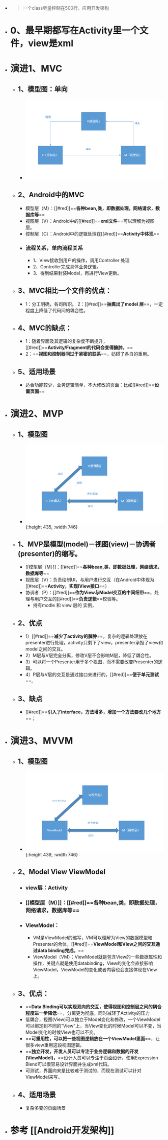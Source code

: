 - >一个class尽量控制在500行。应用开发架构
- # 0、最早期都写在Activity里一个文件，view是xml
- # 演进1、MVC
	- ## 1、模型图：单向
		- ![image.png](../assets/image_1662434079490_0.png)
	- ## 2、Android中的MVC
		- 模型层（M）：[[#red]]==**各种bean,类，即数据处理，网络请求，数据库等**==
		- 视图层（V）：Android中的[[#red]]==**xml文件**==可以理解为视图层。
		- 控制层（C）：Android中的逻辑处理在[[#red]]==**Activity中体现**==
		- ### 流程关系，单向流程关系
			- 1、View接收到用户的操作，调用Controller 处理
			- 2、Controller完成具体业务逻辑。
			- 3、得到结果封装Model，再进行View更新。
	- ## 3、MVC相比一个文件的优点：
		- 1：分工明确，各司所职。
		  2：[[#red]]==**抽离出了model 层**==，一定程度上降低了代码间的耦合性。
	- ## 4、MVC的缺点：
		- 1：随着界面及其逻辑的复杂度不断提升，[[#red]]==**Activity/Fragment的代码会变得臃肿。**==
		- 2：==**视图和控制器间过于紧密的联系**==，妨碍了各自的重用。
	- ## 5、适用场景
		- 适合功能较少，业务逻辑简单，不大修改的页面：比如[[#red]]==**设置页面**==
- # 演进2、MVP
	- ## 1、模型图
		- ![image.png](../assets/image_1662434111516_0.png){:height 435, :width 746}
	- ## 1、MVP是模型(model)－视图(view)－协调者(presenter)的缩写。
		- [[模型层（M）]]：[[#red]]==**各种bean,类，即数据处理，网络请求，数据库等**==
		- 视图层（V）：负责绘制UI，与用户进行交互（在Android中体现为[[#red]]==**Activity，实现IView接口**==）
		- 协调者（P）：[[#red]]==**作为View与Model交互的中间纽带**==，处理与用户交互的[[#red]]==**负责逻辑**==校验等。
			- 持有modle 和 view 层的 实例，
	- ## 2、优点
		- 1）[[#red]]==**减少了activity的臃肿**==，复杂的逻辑处理放在presenter进行处理，activity只剩下了view，presenter承担了view和model之间的交互。
		- 2）M层与V层完全分离，修改V层不会影响M层，降低了耦合性。
		- 3）可以将一个Presenter用于多个视图，而不需要改变Presenter的逻辑。
		- 4）P层与V层的交互是通过接口来进行的，[[#red]]==**便于单元测试**==。
	- ## 3、缺点
		- [[#red]]==**引入了interface，方法增多，增加一个方法要改几个地方**==；
- # 演进3、MVVM
	- ## 1、模型图
		- ![image.png](../assets/image_1662434225858_0.png){:height 439, :width 746}
	- ## 2、Model View ViewModel
		- ### view层：Activity
		- ### [[模型层（M）]]：[[#red]]==**各种bean,类，即数据处理，网络请求，数据库等**==
		- ### ViewModel：
			- VM是ViewModel的缩写，VM可以理解为View的数据模型和Presenter的合体，[[#red]]==**ViewModel和View之间的交互通过data binding完成。**==
			- ViewModel（VM）：ViewModel就是包含View的一些数据属性和操作，关键点就是使用databinding，View的变化会直接影响ViewModel，ViewModel的变化或者内容也会直接体现在View上。
	- ## 3、优点：
		- ==**Data Binding可以实现双向的交互，使得视图和控制层之间的耦合程度进一步降低**==，分离更为彻底，同时减轻了Activity的压力
		- 低耦合，视图(View)可以独立于Model变化和修改，一个ViewModel可以绑定到不同的”View”上，当View变化的时候Model可以不变，当Model变化的时候View也可以不变。
		- ==**可重用性，可以把一些视图逻辑放在一个ViewModel里面**==，让很多view重用这段视图逻辑。
		- ==**独立开发，开发人员可以专注于业务逻辑和数据的开发(ViewModel)，**==设计人员可以专注于页面设计，使用Expression Blend可以很容易设计界面并生成xml代码。
		- 可测试，界面向来是比较难于测试的，而现在测试可以针对ViewModel来写。
	- ## 4、适用场景
		- 复杂多变的页面场景
- # 参考 [[Android开发架构]]